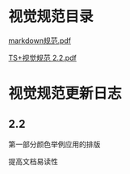 # 视觉规范目录

[markdown规范.pdf](./markdown规范.pdf)

[TS+视觉规范 2.2.pdf](./TS+视觉规范%202.2.pdf)


# 视觉规范更新日志

## 2.2

第一部分颜色举例应用的排版

提高文档易读性